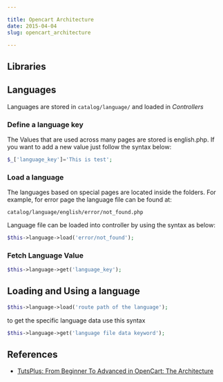 ```yaml
---

title: Opencart Architecture
date: 2015-04-04
slug: opencart_architecture

---
```


Libraries
---


Languages 
---
Languages are stored in `catalog/language/` and loaded in _Controllers_

### Define a language key
The Values that are used across many pages are stored is english.php. If you want to add a new value just follow the syntax below:

```php
$_['language_key']='This is test';
```

### Load a language
The languages based on special pages are located inside the folders. For example, for error page the language file can be found at:

```
catalog/language/english/error/not_found.php
```

Language file can be loaded into controller by using the syntax as below:

```php
$this->language->load('error/not_found');
```

### Fetch Language Value

```php
$this->language->get('language_key');
```

Loading and Using a language
---
    
```php
$this->language->load('route path of the language');
```

to get the specific language data use this syntax 

```php
$this->language->get('language file data keyword');
```



References
---
- [TutsPlus: From Beginner To Advanced in OpenCart: The Architecture](http://code.tutsplus.com/articles/from-beginner-to-advanced-in-opencart-the-architecture--cms-21482)
